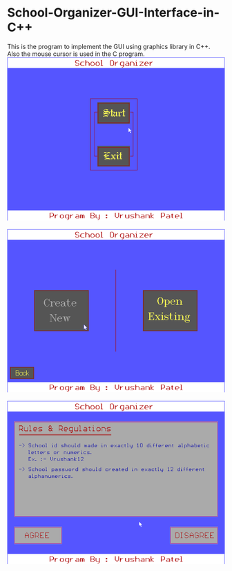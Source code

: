 # School-Organizer-GUI-Interface-in-C++
This is the program to implement the GUI using graphics library in C++.<br>
Also the mouse cursor is used in the C program.<br>
![Image not found](https://github.com/VrushankPatel/School-Organizer-GUI-Interface-in-C-/blob/master/ScreenShots/1.png)<br><br>
![Image not found](https://github.com/VrushankPatel/School-Organizer-GUI-Interface-in-C-/blob/master/ScreenShots/2.png)<br><br>
![Image not found](https://github.com/VrushankPatel/School-Organizer-GUI-Interface-in-C-/blob/master/ScreenShots/3.png)<br><br>
